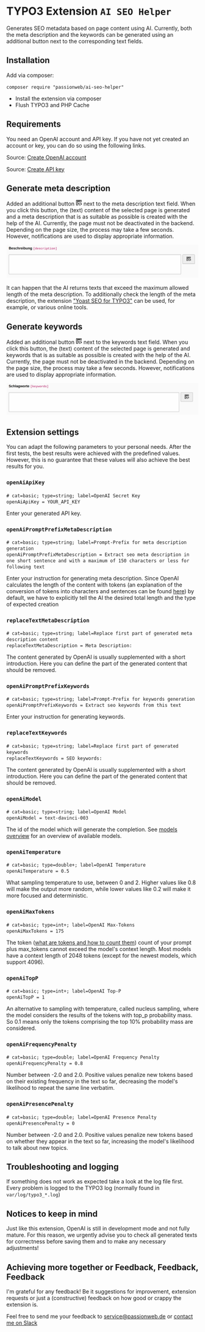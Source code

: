 # TYPO3 Extension `AI SEO Helper`

Generates SEO metadata based on page content using AI. Currently, both the meta description and the keywords can be generated using an additional button next to the corresponding text fields.

## Installation

Add via composer:

    composer require "passionweb/ai-seo-helper"

* Install the extension via composer
* Flush TYPO3 and PHP Cache

## Requirements

You need an OpenAI account and API key. If you have not yet created an account or key, you can do so using the following links.

Source: [Create OpenAI account](https://platform.openai.com/signup "Create OpenAI account")

Source: [Create API key](https://platform.openai.com/account/api-keys "Create API key")

## Generate meta description

Added an additional button <svg xmlns="http://www.w3.org/2000/svg" width="16" height="16" xml:space="preserve" viewBox="0 0 16 16"><g class="icon-color"><path d="M6.768 15H1.5a.5.5 0 0 1-.5-.5v-13a.5.5 0 0 1 .5-.5h13a.5.5 0 0 1 .5.5v5.47a5.779 5.779 0 0 0-1-.831V2H2v12h3.975c.227.362.493.698.793 1Zm-1.572-3H3v1h2.476a5.707 5.707 0 0 1-.28-1Zm-.018-2H3v1h2.1a5.87 5.87 0 0 1 .078-1Zm.735-2H3v1h2.44c.125-.35.285-.685.473-1Zm2.01-2H3v1h3.671a5.775 5.775 0 0 1 1.251-1ZM3 3h10v2H3V3Zm8 9a1 1 0 1 0 0-2 1 1 0 0 0 0 2ZM9.285 8.55l-.517-.86a4 4 0 0 1 6.248 3.307h.825c.14 0 .226.161.151.285l-1.307 2.433a.175.175 0 0 1-.304 0l-1.357-2.433c-.075-.124.011-.284.151-.284h.84a3 3 0 0 0-4.73-2.449ZM11.024 14c.645 0 1.218-.203 1.707-.55l.517.86A4 4 0 0 1 7 11.002h-.817c-.14 0-.226-.161-.152-.285l1.3-2.433a.175.175 0 0 1 .304 0l1.316 2.433c.074.124-.012.284-.152.284H8C8.001 12.658 9.368 14 11.024 14Z"/></g></svg> next to the meta description text field. When you click this button, the (text) content of the selected page is generated and a meta description that is as suitable as possible is created with the help of the AI. Currently, the page must not be deactivated in the backend. Depending on the page size, the process may take a few seconds. However, notifications are used to display appropriate information.

![Generate meta description](./Documentation/Editor/generate-meta-description.png)

It can happen that the AI ​​returns texts that exceed the maximum allowed length of the meta description. To additionally check the length of the meta description, the extension ["Yoast SEO for TYPO3"](https://extensions.typo3.org/extension/yoast_seo "Yoast SEO for TYPO3") can be used, for example, or various online tools.

## Generate keywords

Added an additional button <svg xmlns="http://www.w3.org/2000/svg" width="16" height="16" xml:space="preserve" viewBox="0 0 16 16"><g class="icon-color"><path d="M6.768 15H1.5a.5.5 0 0 1-.5-.5v-13a.5.5 0 0 1 .5-.5h13a.5.5 0 0 1 .5.5v5.47a5.779 5.779 0 0 0-1-.831V2H2v12h3.975c.227.362.493.698.793 1Zm-1.572-3H3v1h2.476a5.707 5.707 0 0 1-.28-1Zm-.018-2H3v1h2.1a5.87 5.87 0 0 1 .078-1Zm.735-2H3v1h2.44c.125-.35.285-.685.473-1Zm2.01-2H3v1h3.671a5.775 5.775 0 0 1 1.251-1ZM3 3h10v2H3V3Zm8 9a1 1 0 1 0 0-2 1 1 0 0 0 0 2ZM9.285 8.55l-.517-.86a4 4 0 0 1 6.248 3.307h.825c.14 0 .226.161.151.285l-1.307 2.433a.175.175 0 0 1-.304 0l-1.357-2.433c-.075-.124.011-.284.151-.284h.84a3 3 0 0 0-4.73-2.449ZM11.024 14c.645 0 1.218-.203 1.707-.55l.517.86A4 4 0 0 1 7 11.002h-.817c-.14 0-.226-.161-.152-.285l1.3-2.433a.175.175 0 0 1 .304 0l1.316 2.433c.074.124-.012.284-.152.284H8C8.001 12.658 9.368 14 11.024 14Z"/></g></svg>
next to the keywords text field. When you click this button, the (text) content of the selected page is generated and keywords that is as suitable as possible is created with the help of the AI. Currently, the page must not be deactivated in the backend. Depending on the page size, the process may take a few seconds. However, notifications are used to display appropriate information.

![Generate keywords](./Documentation/Editor/generate-keywords.png)

## Extension settings

You can adapt the following parameters to your personal needs. After the first tests, the best results were achieved with the predefined values. However, this is no guarantee that these values ​​will also achieve the best results for you.

### `openAiApiKey`

    # cat=basic; type=string; label=OpenAI Secret Key
    openAiApiKey = YOUR_API_KEY

Enter your generated API key.

### `openAiPromptPrefixMetaDescription`

    # cat=basic; type=string; label=Prompt-Prefix for meta description generation
    openAiPromptPrefixMetaDescription = Extract seo meta description in one short sentence and with a maximum of 150 characters or less for following text

Enter your instruction for generating meta description. Since OpenAI calculates the length of the content with tokens (an explanation of the conversion of tokens into characters and sentences can be found [here](https://help.openai.com/en/articles/4936856-what-are-tokens-and-how-to-count-them#:~:text=Tokens%20can%20be%20thought%20of,spaces%20and%20even%20sub%2Dwords. "")) by default, we have to explicitly tell the AI ​​the desired total length and the type of expected creation

### `replaceTextMetaDescription`

    # cat=basic; type=string; label=Replace first part of generated meta description content
    replaceTextMetaDescription = Meta Description:

The content generated by OpenAI is usually supplemented with a short introduction. Here you can define the part of the generated content that should be removed.

### `openAiPromptPrefixKeywords`

    # cat=basic; type=string; label=Prompt-Prefix for keywords generation
    openAiPromptPrefixKeywords = Extract seo keywords from this text

Enter your instruction for generating keywords.

### `replaceTextKeywords`

    # cat=basic; type=string; label=Replace first part of generated keywords
    replaceTextKeywords = SEO keywords:

The content generated by OpenAI is usually supplemented with a short introduction. Here you can define the part of the generated content that should be removed.

### `openAiModel`

    # cat=basic; type=string; label=OpenAI Model
    openAiModel = text-davinci-003

The id of the model which will generate the completion. See [models overview](https://platform.openai.com/docs/models/overview "models overview") for an overview of available models.

### `openAiTemperature`

    # cat=basic; type=double+; label=OpenAI Temperature
    openAiTemperature = 0.5

What sampling temperature to use, between 0 and 2. Higher values like 0.8 will make the output more random, while lower values like 0.2 will make it more focused and deterministic.

### `openAiMaxTokens`

    # cat=basic; type=int+; label=OpenAI Max-Tokens
    openAiMaxTokens = 175

The token ([what are tokens and how to count them](https://help.openai.com/en/articles/4936856-what-are-tokens-and-how-to-count-them#:~:text=Tokens%20can%20be%20thought%20of,spaces%20and%20even%20sub%2Dwords. "")) count of your prompt plus max_tokens cannot exceed the model's context length. Most models have a context length of 2048 tokens (except for the newest models, which support 4096).

### `openAiTopP`

    # cat=basic; type=int+; label=OpenAI Top-P
    openAiTopP = 1

An alternative to sampling with temperature, called nucleus sampling, where the model considers the results of the tokens with top_p probability mass. So 0.1 means only the tokens comprising the top 10% probability mass are considered.

### `openAiFrequencyPenalty`

    # cat=basic; type=double; label=OpenAI Frequency Penalty
    openAiFrequencyPenalty = 0.8

Number between -2.0 and 2.0. Positive values penalize new tokens based on their existing frequency in the text so far, decreasing the model's likelihood to repeat the same line verbatim.

### `openAiPresencePenalty`

    # cat=basic; type=double; label=OpenAI Presence Penalty
    openAiPresencePenalty = 0

Number between -2.0 and 2.0. Positive values penalize new tokens based on whether they appear in the text so far, increasing the model's likelihood to talk about new topics.

## Troubleshooting and logging

If something does not work as expected take a look at the log file first.
Every problem is logged to the TYPO3 log (normally found in `var/log/typo3_*.log`)

## Notices to keep in mind

Just like this extension, OpenAI is still in development mode and not fully mature. For this reason, we urgently advise you to check all generated texts for correctness before saving them and to make any necessary adjustments!

## Achieving more together or Feedback, Feedback, Feedback

I'm grateful for any feedback! Be it suggestions for improvement, extension requests or just a (constructive) feedback on how good or crappy the extension is.

Feel free to send me your feedback to [service@passionweb.de](mailto:service@passionweb.de "Send Feedback") or [contact me on Slack](https://typo3.slack.com/team/U02FG49J4TG "Contact me on Slack")

